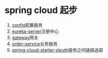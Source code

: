# spring cloud 起步
1. [config](config)配置服务
2. [eureka-server](eureka-server)注册中心
3. [gateway](gateway)网关
4. [order-service](order-service)业务服务
5. [spring-cloud-starter-sleuth](spring-cloud-starter-sleuth)服务之间链路追踪